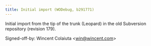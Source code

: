 ```yaml
---
title: Initial import (WODebug, b291771)
---
```


Initial import from the tip of the trunk (Leopard) in the old Subversion repository (revision 179).

Signed-off-by: Wincent Colaiuta &lt;win@wincent.com&gt;
